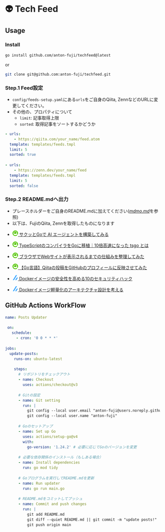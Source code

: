 #  👽 Tech Feed
## Usage
### Install
```bash
go install github.com/anton-fuji/techfeed@latest
```
or 
```bash
git clone git@github.com:anton-fuji/techfeed.git
```

### Step.1 Feed設定
- `config/feeds-setup.yaml`にある`urls`をご自身のQiita, ZennなどのURLに変更してください。
- その他の、プロパティについて
    - `limit`: 記事取得上限
    - `sorted`: 取得記事をソートするかどうか

```yaml
- urls:
    - https://qiita.com/your_name/feed.atom
  template: templates/feeds.tmpl
  limit: 5
  sorted: true

- urls:
    - https://zenn.dev/your_name/feed
  template: templates/feeds.tmpl
  limit: 5
  sorted: false
```
### Step.2 README.mdへ出力
- プレースホルダーをご自身のREADME.mdに加えてください([*mdmo.md*](./memo.md)を参照)
- 以下は、FujiのQiita, Zennを取得したものになります

<!-- feeds:start -->

* [![](./image/qiita.png) サクッとGoで AI エージェントを構築してみる](https://qiita.com/fujifuji1414/items/fc259d51de4aaf1bc75e)

* [![](./image/qiita.png) TypeScriptのコンパイラをGoに移植｜10倍高速になった tsgo とは](https://qiita.com/fujifuji1414/items/98ddf083995f4e03ff32)

* [![](./image/qiita.png) ブラウザでWebサイトが表示されるまでの仕組みを整理してみた](https://qiita.com/fujifuji1414/items/f9c53b451fa4890b8bfc)

* [![](./image/qiita.png) 【Go言語】Qiitaの投稿をGitHubのプロフィールに反映させてみた](https://qiita.com/fujifuji1414/items/f9606bb184951d4a3fb2)



* [![](./image/zenn.png) Dockerイメージの安全性を高める10のセキュリティハック](https://zenn.dev/fuuji/articles/3909c8d444eaa9)

* [![](./image/zenn.png) Dockerイメージ軽量化のアーキテクチャ設計を考える](https://zenn.dev/fuuji/articles/9eb7f2aefcd6c5)

<!-- feeds:end -->


## GitHub Actions WorkFlow
```yaml
name: Posts Updater

 on:
   schedule:
     - cron: '0 0 * * *'

jobs:
  update-posts:
    runs-on: ubuntu-latest

    steps:
      # リポジトリをチェックアウト
      - name: Checkout
        uses: actions/checkout@v3

      # Gitの設定
      - name: Git setting
        run: |
          git config --local user.email "anton-fuji@users.noreply.github.com"
          git config --local user.name "anton-fuji"

      # Goのセットアップ
      - name: Set up Go
        uses: actions/setup-go@v4
        with:
          go-version: '1.24.2' # 必要に応じてGoのバージョンを変更

      # 必要な依存関係のインストール（もしある場合）
      - name: Install dependencies
        run: go mod tidy

      # Goプログラムを実行してREADME.mdを更新
      - name: Run updater
        run: go run main.go

      # README.mdをコミットしてプッシュ
      - name: Commit and push changes
        run: |
          git add README.md
          git diff --quiet README.md || git commit -m "update posts!"
          git push origin main
```